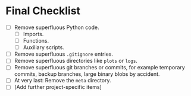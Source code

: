 # Final Checklist

- [ ] Remove superfluous Python code.
  - [ ] Imports.
  - [ ] Functions.
  - [ ] Auxiliary scripts.
- [ ] Remove superfluous `.gitignore` entries.
- [ ] Remove superfluous directories like `plots` or `logs`.
- [ ] Remove superfluous git branches or commits, for example temporary commits, backup branches, large binary blobs by accident.
- [ ] At very last: Remove the `meta` directory.
- [ ] \[Add further project-specific items\]
